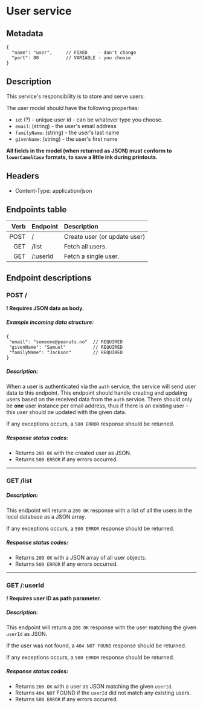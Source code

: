 # User service

## Metadata

```
{
  "name": "user",     // FIXED    - don't change
  "port": 80          // VARIABLE - you choose
}
```

## Description

This service's responsibility is to store and serve users.

The user model should have the following properties:
- `id`: (?) - unique user id - can be whatever type you choose.
- `email`: (string) - the user's email address
- `familyName`: (string) - the user's last name
- `givenName`: (string) - the user's first name

**All fields in the model (when returned as JSON) must conform to `lowerCamelCase` formats, to save a little ink during printouts.**


## Headers

- Content-Type: application/json

## Endpoints table

| Verb       | Endpoint                 | Description                           |
| ----------:|:------------------------ |:--------------------------------------|
| POST       | /                        | Create user (or update user)          |
| GET        | /list                    | Fetch all users.                      |
| GET        | /:userId                 | Fetch a single user.                  |


## Endpoint descriptions

### POST /

**! Requires JSON data as body.**

##### Example incoming data structure:
```
{
 "email": "someone@peanuts.no"  // REQUIRED
 "givenName": "Samuel"          // REQUIRED
 "familyName": "Jackson"        // REQUIRED
}
```

##### Description:

When a user is authenticated via the `auth` service, the service will send user data
to this endpoint. This endpoint should handle creating and updating users based on the
received data from the `auth` service. There should only be **one** user instance per
email address, thus if there is an existing user - this user should be updated with
the given data.

If any exceptions occurs, a `500 ERROR` response should be returned.

##### Response status codes:

- Returns `200 OK` with the created user as JSON.
- Returns `500 ERROR` if any errors occurred.

-------------------------------------------------------------------------------

### GET /list

##### Description:

This endpoint will return a `200 OK` response with a list of all the users
in the local database as a JSON array.

If any exceptions occurs, a `500 ERROR` response should be returned.

##### Response status codes:

- Returns `200 OK` with a JSON array of all user objects.
- Returns `500 ERROR` if any errors occurred.

-------------------------------------------------------------------------------

### GET /:userId

**! Requires user ID as path parameter.**

##### Description:

This endpoint will return a `200 OK` response with the user matching the given
`userId` as JSON.

If the user was not found, a `404 NOT FOUND` response should be returned.

If any exceptions occurs, a `500 ERROR` response should be returned.

##### Response status codes:

- Returns `200 OK` with a user as JSON matching the given `userId`.
- Returns `404 NOT` FOUND if the `userId` did not match any existing users.
- Returns `500 ERROR` if any errors occurred.
